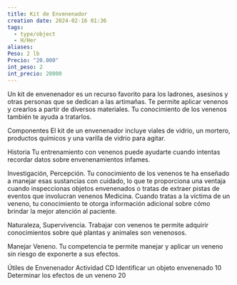 ```yaml
---
title: Kit de Envenenador
creation date: 2024-02-16 01:36
tags:
  - type/object
  - H/Her
aliases: 
Peso: 2 lb
Precio: "20.000"
int_peso: 2
int_precio: 20000
---
```

Un kit de envenenador es un recurso favorito para los ladrones, asesinos y otras personas que se dedican a las artimañas. Te permite aplicar venenos y crearlos a partir de diversos materiales. Tu conocimiento de los venenos también te ayuda a tratarlos.

Componentes El kit de un envenenador incluye viales de vidrio, un mortero, productos químicos y una varilla de vidrio para agitar.

Historia Tu entrenamiento con venenos puede ayudarte cuando intentas recordar datos sobre envenenamientos infames.

Investigación, Percepción. Tu conocimiento de los venenos te ha enseñado a manejar esas sustancias con cuidado, lo que te proporciona una ventaja cuando inspeccionas objetos envenenados o tratas de extraer pistas de eventos que involucran venenos Medicina. Cuando tratas a la víctima de un veneno, tu conocimiento te otorga información adicional sobre cómo brindar la mejor atención al paciente.

Naturaleza, Supervivencia. Trabajar con venenos te permite adquirir conocimientos sobre qué plantas y animales son venenosos.

Manejar Veneno. Tu competencia te permite manejar y aplicar un veneno sin riesgo de exponerte a sus efectos.


Útiles de Envenenador
Actividad                                                         CD
Identificar un objeto envenenado                  10
Determinar los efectos de un veneno           20
